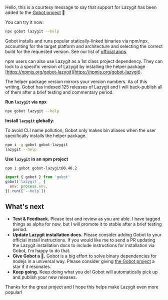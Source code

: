 Hello, this is a courtesy message to say that support for Lazygit has been added to the [Gobot project](https://www.npmjs.com/package/gobot) 🎸

You can try it now:

```bash
npx gobot lazygit --help
```

Gobot installs and runs popular statically-linked binaries via npm/npx, accounting for the target platform and architecture and selecting the correct build for the requested version. See our list of [official apps](https://www.npmjs.com/package/gobot#official-gobot-apps).

npm users can also use Lazygit as a 1st class project dependency. They can lock to a specific version of Lazygit by installing the helper package [https://npmjs.org/gobot-lazygit](https://npmjs.org/gobot-lazygit).

The helper package version mirrors your version numbers. As of this writing, Gobot has indexed 125 releases of Lazygit and I will back-publish all of them after a brief testing and commentary period.

**Run `lazygit` via npx**

```bash
npx gobot lazygit --help
```

**Install `lazygit` globally**:

To avoid CLI name pollution, Gobot only makes bin aliases when the user specifically installs the helper package.

```bash
npm i -g gobot gobot-lazygit
lazygit --help
```

**Use `lazygit` in an npm project**

```bash
npm i gobot gobot-lazygit@0.40.2
```

```js
import { gobot } from 'gobot'
gobot(`lazygit`, {
  env: process.env,
}).run([`--help`])
```



## What's next

- **Test & Feedback.** Please test and review as you are able. I have tagged things as alpha for now, but I will promote it to stable after a brief testing period.
- **Update Lazygit installation docs.** Please consider adding Gobot to your official install instructions. If you would like me to send a PR updating the Lazygit installation docs to include instructions for installation via Gobot, I'm happy to do that.
- **Give Gobot a 💫.** Gobot is a big effort to solve binary dependencies for nodejs in a universal way. Please consider giving [the Gobot project](https://github.com/benallfree/gobot) a star if it resonates.
- **Keep going.** Keep doing what you do! Gobot will automatically pick up and publish your new releases.

Thanks for the great project and I hope this helps make Lazygit even more popular!
